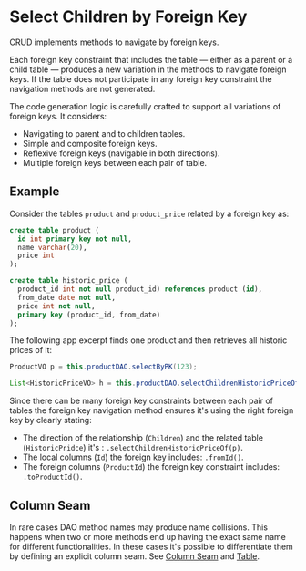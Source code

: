 # Select Children by Foreign Key

CRUD implements methods to navigate by foreign keys.

Each foreign key constraint that includes the table &mdash; either as a parent
or a child table &mdash; produces a new variation in the methods to navigate foreign
keys. If the table does not participate in any foreign key constraint the navigation methods
are not generated.

The code generation logic is carefully crafted to support all variations of foreign keys.
It considers:

- Navigating to parent and to children tables.
- Simple and composite foreign keys.
- Reflexive foreign keys (navigable in both directions).
- Multiple foreign keys between each pair of table.


## Example

Consider the tables `product` and `product_price` related by a foreign key as:

```sql
create table product (
  id int primary key not null,
  name varchar(20),
  price int
);

create table historic_price (
  product_id int not null product_id) references product (id),
  from_date date not null,
  price int not null,
  primary key (product_id, from_date)
);
```

The following app excerpt finds one product and then retrieves all historic prices of it:

```java
ProductVO p = this.productDAO.selectByPK(123);

List<HistoricPriceVO> h = this.productDAO.selectChildrenHistoricPriceOf(p).fromId().toProductId();
```

Since there can be many foreign key constraints between each pair of tables the foreign key navigation
method ensures it's using the right foreign key by clearly stating:

- The direction of the relationship (`Children`) and the related table (`HistoricPridce`) it's : `.selectChildrenHistoricPriceOf(p)`.
- The local columns (`Id`) the foreign key includes: `.fromId()`.
- The foreign columns (`ProductId`) the foreign key constraint includes: `.toProductId()`.


## Column Seam

In rare cases DAO method names may produce name collisions. This happens when two or more methods
end up having the exact same name for different functionalities. In these cases it's possible to
differentiate them by defining an explicit column seam. See [Column Seam](./select-by-unique-index.md#column-seam) and
[Table](../config/tags/table.md).

